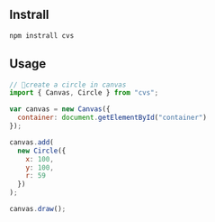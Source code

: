 ## Instrall

```bash
npm instrall cvs
```

## Usage

```js
// create a circle in canvas
import { Canvas, Circle } from "cvs";

var canvas = new Canvas({
  container: document.getElementById("container")
});

canvas.add(
  new Circle({
    x: 100,
    y: 100,
    r: 59
  })
);

canvas.draw();
```
